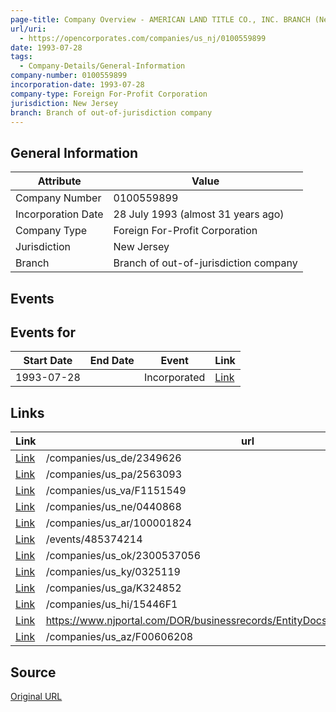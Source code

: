 ```yaml
---
page-title: Company Overview - AMERICAN LAND TITLE CO., INC. BRANCH (New Jersey - 0100559899)
url/uri:
  - https://opencorporates.com/companies/us_nj/0100559899
date: 1993-07-28
tags:
  - Company-Details/General-Information
company-number: 0100559899
incorporation-date: 1993-07-28
company-type: Foreign For-Profit Corporation
jurisdiction: New Jersey
branch: Branch of out-of-jurisdiction company
---
```


## General Information
| Attribute          | Value                                       |
|--------------------|---------------------------------------------|
| Company Number     | 0100559899                                  |
| Incorporation Date | 28 July 1993 (almost 31 years ago)          |
| Company Type       | Foreign For-Profit Corporation              |
| Jurisdiction       | New Jersey                                  |
| Branch             | Branch of out-of-jurisdiction company       |

## Events
## Events for
| Start Date | End Date   | Event                                                   | Link |
|------------|------------|-------------------------------------------------------|------|
| 1993-07-28 |            | Incorporated                                            | [Link](https://opencorporates.com/events/485374214) |

## Links
| Link   | url                            
|--------|--------------------------------|
| [Link](/companies/us_de/2349626) |/companies/us_de/2349626      
| [Link](/companies/us_pa/2563093) |/companies/us_pa/2563093      
| [Link](/companies/us_va/F1151549) |/companies/us_va/F1151549     
| [Link](/companies/us_ne/0440868) |/companies/us_ne/0440868      
| [Link](/companies/us_ar/100001824) |/companies/us_ar/100001824    
| [Link](/events/485374214) |/events/485374214             
| [Link](/companies/us_ok/2300537056) |/companies/us_ok/2300537056   
| [Link](/companies/us_ky/0325119) |/companies/us_ky/0325119      
| [Link](/companies/us_ga/K324852) |/companies/us_ga/K324852      
| [Link](/companies/us_hi/15446F1) |/companies/us_hi/15446F1      
| [Link](https://www.njportal.com/DOR/businessrecords/EntityDocs/BusinessStatCopies.aspx) |https://www.njportal.com/DOR/businessrecords/EntityDocs/BusinessStatCopies.aspx
| [Link](/companies/us_az/F00606208) |/companies/us_az/F00606208    

## Source
[Original URL](https://opencorporates.com/companies/us_nj/0100559899)

